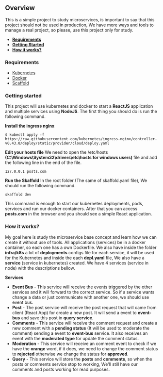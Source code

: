 ## Overview

This is a simple project to study microservices, is important to say that this project should not be used in production, We have more ways and tools to manage a real project, so please, use this project only for study.

- **[Requirements](#requirements)**
- **[Getting Started](#getting-started)**
- **[How it works?](#how-it-works)**

### Requirements

- [Kubernetes](https://www.docker.com/products/kubernetes)
- [Docker](https://docs.docker.com/get-docker/)
- [Scaffold](https://skaffold.dev/)

### Getting started

This project will use kubernetes and docker to start a **ReactJS** application and multiple services using **NodeJS**. The first thing you should do is run the following command.

**Install the ingress nginx**

```
$ kubectl apply -f https://raw.githubusercontent.com/kubernetes/ingress-nginx/controller-v0.43.0/deploy/static/provider/cloud/deploy.yaml
```

**Edit your hosts file**
We need to open the /etc/hosts **(C:\Windows\System32\drivers\etc\hosts for windows users)** file and add the following line in the end of the file.

```
127.0.0.1 posts.com
```

**Run the Skaffold**
In the root folder (The same of skaffold.yaml file), We should run the following command.

```
skaffold dev
```

This command is enough to start our kubernetes deployments, pods, services and run our docker containers. After that you can access **posts.com** in the browser and you should see a simple React application.

### How it works?

My goal here is study the microservice base concept and learn how we can create it without use of tools. All applications (services) be in a docker container, so each one has a own Dockerfile. We also have inside the folder **infra/k8s** a lot of **deployments** configs file for each service, it will be used for the Kubernetes and inside the each **depl.yaml** file, We also have a **service** (service in kubernetes) created. We have 4 services (service in node) with the descriptions bellow.

**Services**

- **Event Bus** - This service will receive the events triggered by the other services and it will forward to the correct service. So if a service wants change a data or just communicate with another one, we should use event bus.
- **Post** - The post service will receive the post request that will came from client (React App) for create a new post. It will send a event to **event-bus** and save this post in **query service**.
- **Comments** - This service will receive the comment request and create a new comment with a **pending status** (It will be used to moderate the comment) sending a event to **event-bus** service. It also receives an event with the **moderated type** for update the comment status.
- **Moderation** - This service will receive an comment event to check if we have the **orange** word, if it does, we need to change the comment status to **rejected** otherwise we change the status for **approved**.
- **Query** - This service will store the **posts** and **comments**, so when the posts or comments service stop to working, We'll still have our comments and posts working for read purposes.
